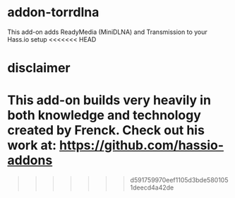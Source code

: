 # addon-torrdlna
This add-on adds ReadyMedia (MiniDLNA) and Transmission to your Hass.io setup
<<<<<<< HEAD


# disclaimer
This add-on builds very heavily in both knowledge and technology created by Frenck. Check out his work at: https://github.com/hassio-addons 
=======
>>>>>>> d591759970eef1105d3bde5801051deecd4a42de
